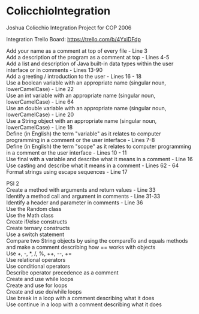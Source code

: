 # ColicchioIntegration
Joshua Colicchio Integration Project for COP 2006

Integration Trello Board:
https://trello.com/b/4YxiDFdp

Add your name as a comment at top of every file - Line 3  
Add a description of the program as a comment at top - Lines 4-5  
Add a list and description of Java built-in data types within the user interface or in comments - Lines 13-90  
Add a greeting / introduction to the user - Lines 16 - 18  
Use a boolean variable with an appropriate name  (singular noun, lowerCamelCase) - Line 22  
Use an int variable with an appropriate name (singular noun, lowerCamelCase) - Line 64  
Use an double variable with an appropriate name (singular noun, lowerCamelCase) - Line 20  
Use a String object with an appropriate name (singular noun, lowerCamelCase) - Line 18  
Define (in English) the term "variable" as it relates to computer programming in a comment or the user interface - Lines 7-8  
Define (in English) the term "scope" as it relates to computer programming in a comment or the user interface - Lines 10 - 11  
Use final with a variable and describe what it means in a comment - Line 16  
Use casting and describe what it means in a comment - Lines 62 - 64  
Format strings using escape sequences - Line 17  
  
PSI 2  
Create a method with arguments and return values - Line 33  
Identify a method call and argument in comments - Line 31-33  
Identify a header and parameter in comments - Line 36  
Use the Random class  
Use the Math class  
Create if/else constructs  
Create ternary constructs  
Use a switch statement  
Compare two String objects by using the compareTo and equals methods and make a comment describing how == works with objects  
Use +, -, *, /, %, ++, --, +=   
Use relational operators  
Use conditional operators  
Describe operator precedence as a comment  
Create and use while loops  
Create and use for loops  
Create and use do/while loops  
Use break in a loop with a comment describing what it does  
Use continue in a loop with a comment describing what it does  
